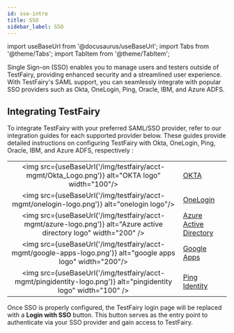 ```yaml
---
id: sso-intro
title: SSO
sidebar_label: SSO
---
```


import useBaseUrl from '@docusaurus/useBaseUrl';
import Tabs from '@theme/Tabs';
import TabItem from '@theme/TabItem';

Single Sign-on (SSO) enables you to manage users and testers outside of TestFairy, providing enhanced security and a streamlined user experience. With TestFairy's SAML support, you can seamlessly integrate with popular SSO providers such as Okta, OneLogin, Ping, Oracle, IBM, and Azure ADFS.

## Integrating TestFairy

To integrate TestFairy with your preferred SAML/SSO provider, refer to our integration guides for each supported provider below. These guides provide detailed instructions on configuring TestFairy with Okta, OneLogin, Ping, Oracle, IBM, and Azure ADFS, respectively :

|                                                                                                                   |                                                          |
| :---------------------------------------------------------------------------------------------------------------: | -------------------------------------------------------- |
|           <img src={useBaseUrl('/img/testfairy/acct-mgmt/Okta_Logo.png')} alt="OKTA logo" width="100"/>           | [OKTA](/testfairy/acct-mgmt/sso/okta)                    |
|             <img src={useBaseUrl('/img/testfairy/acct-mgmt/onelogin-logo.png')} alt="onelogin logo"/>             | [OneLogin](/testfairy/acct-mgmt/sso/onelogin)            |
| <img src={useBaseUrl('/img/testfairy/acct-mgmt/azure-logo.png')} alt="Azure active directory logo" width="200" /> | [Azure Active Directory](/testfairy/acct-mgmt/sso/azure) |
|    <img src={useBaseUrl('/img/testfairy/acct-mgmt/google-apps-logo.png')} alt="google apps logo" width="200"/>    | [Google Apps](/testfairy/acct-mgmt/sso/google)           |
|  <img src={useBaseUrl('/img/testfairy/acct-mgmt/pingidentity-logo.png')} alt="pingidentity logo" width="100" />   | [Ping Identity](/testfairy/acct-mgmt/sso/ping-id)        |

Once SSO is properly configured, the TestFairy login page will be replaced with a **Login with SSO** button. This button serves as the entry point to authenticate via your SSO provider and gain access to TestFairy.
